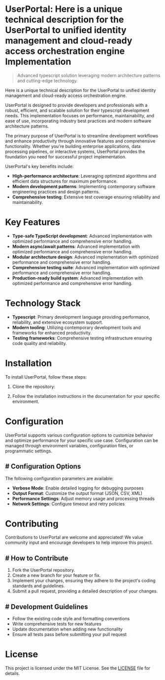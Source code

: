 <!-- fallback_UserPortal_20250810085954_61186 -->

# UserPortal: Here is a unique technical description for the UserPortal to unified identity management and cloud-ready access orchestration engine Implementation
> Advanced typescript solution leveraging modern architecture patterns and cutting-edge technology.

Here is a unique technical description for the UserPortal to unified identity management and cloud-ready access orchestration engine.

UserPortal is designed to provide developers and professionals with a robust, efficient, and scalable solution for their typescript development needs. This implementation focuses on performance, maintainability, and ease of use, incorporating industry best practices and modern software architecture patterns.

The primary purpose of UserPortal is to streamline development workflows and enhance productivity through innovative features and comprehensive functionality. Whether you're building enterprise applications, data processing pipelines, or interactive systems, UserPortal provides the foundation you need for successful project implementation.

UserPortal's key benefits include:

* **High-performance architecture**: Leveraging optimized algorithms and efficient data structures for maximum performance.
* **Modern development patterns**: Implementing contemporary software engineering practices and design patterns.
* **Comprehensive testing**: Extensive test coverage ensuring reliability and maintainability.

# Key Features

* **Type-safe TypeScript development**: Advanced implementation with optimized performance and comprehensive error handling.
* **Modern async/await patterns**: Advanced implementation with optimized performance and comprehensive error handling.
* **Modular architecture design**: Advanced implementation with optimized performance and comprehensive error handling.
* **Comprehensive testing suite**: Advanced implementation with optimized performance and comprehensive error handling.
* **Production-ready build system**: Advanced implementation with optimized performance and comprehensive error handling.

# Technology Stack

* **Typescript**: Primary development language providing performance, reliability, and extensive ecosystem support.
* **Modern tooling**: Utilizing contemporary development tools and frameworks for enhanced productivity.
* **Testing frameworks**: Comprehensive testing infrastructure ensuring code quality and reliability.

# Installation

To install UserPortal, follow these steps:

1. Clone the repository:


2. Follow the installation instructions in the documentation for your specific environment.

# Configuration

UserPortal supports various configuration options to customize behavior and optimize performance for your specific use case. Configuration can be managed through environment variables, configuration files, or programmatic settings.

## # Configuration Options

The following configuration parameters are available:

* **Verbose Mode**: Enable detailed logging for debugging purposes
* **Output Format**: Customize the output format (JSON, CSV, XML)
* **Performance Settings**: Adjust memory usage and processing threads
* **Network Settings**: Configure timeout and retry policies

# Contributing

Contributions to UserPortal are welcome and appreciated! We value community input and encourage developers to help improve this project.

## # How to Contribute

1. Fork the UserPortal repository.
2. Create a new branch for your feature or fix.
3. Implement your changes, ensuring they adhere to the project's coding standards and guidelines.
4. Submit a pull request, providing a detailed description of your changes.

## # Development Guidelines

* Follow the existing code style and formatting conventions
* Write comprehensive tests for new features
* Update documentation when adding new functionality
* Ensure all tests pass before submitting your pull request

# License

This project is licensed under the MIT License. See the [LICENSE](https://github.com/laurindoisaac/UserPortal/blob/main/LICENSE) file for details.
